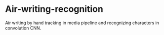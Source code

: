# Air-writing-recognition
Air writing by hand tracking in media pipeline and recognizing characters in convolution CNN.
